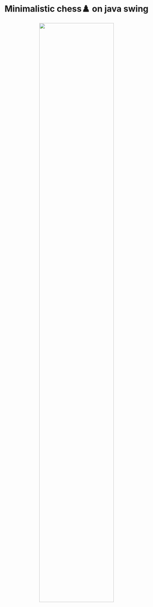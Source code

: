 <div align="center">
  <h1 style="text-align: center; width: 100%">Minimalistic chess♟️ on java swing</h1>
  
  <img style="width: 70%" src=https://github.com/user-attachments/assets/85552762-a480-4026-9a15-f90c6c3f131d></img>
</div>
